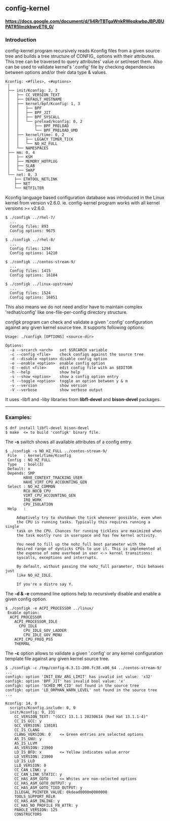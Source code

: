 ## config-kernel
#### https://docs.google.com/document/d/1i4RrTBTgaWnkRWeqkwbpJBPJBUPATR5ImzkbwvET6_0/

### Introduction

config-kernel program recursively reads Kconfig files from a given source tree
and builds a tree structure of CONFIG_ options with their attributes.
This tree can be traversed to query attributes' value or set/reset them. Also
can be used to validate kernel's '.config' file by checking dependencies
between options and/or their data type & values.

    Kconfig: <#files>, <#options>
     │
     ├── init/Kconfig: 2, 3
     │   ├── CC_VERSION_TEXT
     │   ├── DEFAULT_HOSTNAME
     │   ├── kernel/bpf/Kconfig: 1, 3
     │   │   ├── BPF
     │   │   ├── BPF_JIT
     │   │   ├── BPF_SYSCALL
     │   │   └── preload/kconfig: 0, 2
     │   │       ├── BPF_PRELOAD
     │   │       └── BPF_PRELOAD_UMD
     │   ├── kernel/time: 0, 2
     │   │   ├── LEGACY_TIMER_TICK
     │   │   └── NO_HZ_FULL
     │   └── NAMESPACES
     ├── mm: 0, 4
     │   ├── KSM
     │   ├── MEMORY_HOTPLUG
     │   ├── SLAB
     │   └── SWAP
     └── net: 0, 3
        ├── ETHTOOL_NETLINK
        ├── NET
        └── NETFILTER

Kconfig language based configuration database was introduced in the Linux
kernel from version v2.6.0. ie. config-kernel program works with all kernel
versions >= v2.6.0.

    $ ./configk ../rhel-7/
      ...
      Config files: 893
      Config options: 9675

    $ ./configk ../rhel-8/
      ...
      Config files: 1294
      Config options: 14210

    $ ./configk ../centos-stream-9/
      ...
      Config files: 1415
      Config options: 16104

    $ ./configk ../linux-upstream/
      ...
      Config files: 1524
      Config options: 16851

This also means we do not need and/or have to maintain complex 'redhat/config'
like one-file-per-config directory structure.


_configk_ program can check and validate a given '.config' configuration
against any given kernel source tree. It supports following options:

    Usage: ./configk [OPTIONS] <source-dir>

    Options:
      -a --srcarch <arch>   set $SRCARCH variable
      -c --config <file>    check configs against the source tree
      -d --disable <option> disable config option
      -e --enable <option>  enable config option
      -E --edit <file>      edit config file with an $EDITOR
      -h --help             show help
      -s --show <option>    show a config option entry
      -t --toggle <option>  toggle an option between y & m
      -v --version          show version
      -V --verbose          show verbose output

It uses -libfl and -liby libraries from **libfl-devel** and **bison-devel**
packages.

---

### Examples:

    $ dnf install libfl-devel bison-devel
    $ make  <= to build 'configk' binary file.

The **-s** switch shows all available attributes of a config entry.

    $ ./configk -s NO_HZ_FULL ../centos-stream-9/
     File   : kernel/time/Kconfig
     Config : NO_HZ_FULL
     Type   : bool(3)
     Default: n
     Depends: SMP
            HAVE_CONTEXT_TRACKING_USER
            HAVE_VIRT_CPU_ACCOUNTING_GEN
     Select : NO_HZ_COMMON
            RCU_NOCB_CPU
            VIRT_CPU_ACCOUNTING_GEN
            IRQ_WORK
            CPU_ISOLATION
     Help   :

         Adaptively try to shutdown the tick whenever possible, even when
         the CPU is running tasks. Typically this requires running a single
         task on the CPU. Chances for running tickless are maximized when
         the task mostly runs in userspace and has few kernel activity.

         You need to fill up the nohz_full boot parameter with the
         desired range of dynticks CPUs to use it. This is implemented at
         the expense of some overhead in user <-> kernel transitions:
         syscalls, exceptions and interrupts.

         By default, without passing the nohz_full parameter, this behaves just
         like NO_HZ_IDLE.

         If you're a distro say Y.


The **-d & -e** command line options help to recursively disable and enable a
given config option.

    $ ./configk -e ACPI_PROCESSOR ../linux/
     Enable option:
      ACPI_PROCESSOR
        ACPI_PROCESSOR_IDLE
          CPU_IDLE
            CPU_IDLE_GOV_LADDER
            CPU_IDLE_GOV_MENU
        ACPI_CPU_FREQ_PSS
        THERMAL


The **-c** option allows to validate a given '.config' or any kernel
configuration template file against any given kernel source tree.

    $ ./configk -c /tmp/config-6.3.11-200.fc38.x86_64 ../centos-stream-9/
    ...
    configk: option 'INIT_ENV_ARG_LIMIT' has invalid int value: 'x32'
    configk: option 'BPF_JIT' has invalid bool value: 'x'
    configk: option 'SCHED_MM_CID' not found in the source tree
    configk: option 'LD_ORPHAN_WARN_LEVEL' not found in the source tree
    ...

    Kconfig: 14, 0
      scripts/Kconfig.include: 0, 0
      init/Kconfig: 9, 231
        CC_VERSION_TEXT: "(GCC) 13.1.1 20230614 (Red Hat 13.1.1-4)"
        CC_IS_GCC: y
        GCC_VERSION: 130101
        CC_IS_CLANG
        CLANG_VERSION: 0    <= Green entries are selected options
        AS_IS_GNU: y
        AS_IS_LLVM
        AS_VERSION: 23900
        LD_IS_BFD: x        <= Yellow indicates value error
        LD_VERSION: 23900
        LD_IS_LLD
        LLD_VERSION: 0
        CC_CAN_LINK: y
        CC_CAN_LINK_STATIC: y
        CC_HAS_ASM_GOTO     <= Whites are non-selected options
        CC_HAS_ASM_GOTO_OUTPUT: y
        CC_HAS_ASM_GOTO_TIED_OUTPUT: y
        ILLEGAL_POINTER_VALUE: 0kdead0000m0000000
        TOOLS_SUPPORT_RELR
        CC_HAS_ASM_INLINE: y
        CC_HAS_NO_PROFILE_FN_ATTR: y
        PAHOLE_VERSION: 125
        CONSTRUCTORS

